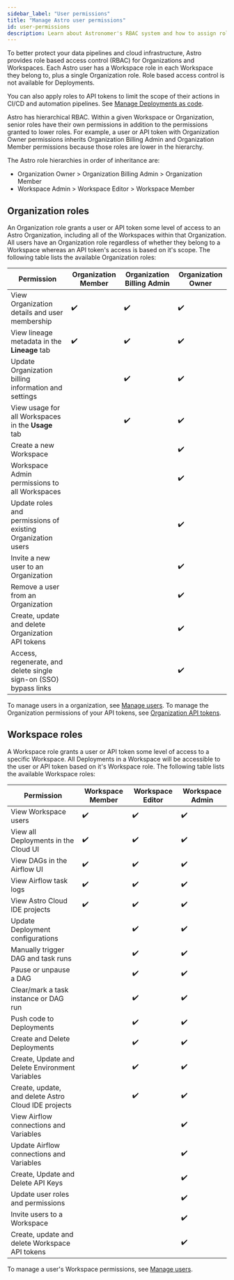```yaml
---
sidebar_label: "User permissions"
title: "Manage Astro user permissions"
id: user-permissions
description: Learn about Astronomer's RBAC system and how to assign roles to users.
---
```


To better protect your data pipelines and cloud infrastructure, Astro provides role based access control (RBAC) for Organizations and Workspaces. Each Astro user has a Workspace role in each Workspace they belong to, plus a single Organization role. Role based access control is not available for Deployments.

You can also apply roles to API tokens to limit the scope of their actions in CI/CD and automation pipelines. See [Manage Deployments as code](manage-deployments-as-code.md).

Astro has hierarchical RBAC. Within a given Workspace or Organization, senior roles have their own permissions in addition to the permissions granted to lower roles. For example, a user or API token with Organization Owner permissions inherits Organization Billing Admin and Organization Member permissions because those roles are lower in the hierarchy. 

The Astro role hierarchies in order of inheritance are: 

- Organization Owner > Organization Billing Admin > Organization Member 
- Workspace Admin > Workspace Editor > Workspace Member


## Organization roles

An Organization role grants a user or API token some level of access to an Astro Organization, including all of the Workspaces within that Organization. All users have an Organization role regardless of whether they belong to a Workspace whereas an API token's access is based on it's scope. The following table lists the available Organization roles:

| Permission                                                       | **Organization Member** | **Organization Billing Admin** | **Organization Owner** |
| ---------------------------------------------------------------- | ----------------------- | ------------------------------ | ---------------------- |
| View Organization details and user membership                    | ✔️                       | ✔️                              | ✔️                      |
| View lineage metadata in the **Lineage** tab                     | ✔️                       | ✔️                              | ✔️                      |
| Update Organization billing information and settings             |                         | ✔️                              | ✔️                      |
| View usage for all Workspaces in the **Usage** tab               |                         | ✔️                              | ✔️                      |
| Create a new Workspace                                           |                         |                                | ✔️                      |
| Workspace Admin permissions to all Workspaces                    |                         |                                | ✔️                      |
| Update roles and permissions of existing Organization users      |                         |                                | ✔️                      |
| Invite a new user to an Organization                             |                         |                                | ✔️                      |
| Remove a user from an Organization                               |                         |                                | ✔️                      |
| Create, update and delete Organization API tokens                                   |                         |                                | ✔️                      |
| Access, regenerate, and delete single sign-on (SSO) bypass links |                         |                                | ✔️                      |

To manage users in a organization, see [Manage users](add-user.md). To manage the Organization permissions of your API tokens, see [Organization API tokens](organization-api-tokens.md).

## Workspace roles

A Workspace role grants a user or API token some level of access to a specific Workspace. All Deployments in a Workspace will be accessible to the user or API token based on it's Workspace role. The following table lists the available Workspace roles:

| Permission                                          | **Workspace Member** | **Workspace Editor** | **Workspace Admin** |
| --------------------------------------------------- | -------------------- | -------------------- | ------------------- |
| View Workspace users                                | ✔️                    | ✔️                    | ✔️                   |
| View all Deployments in the Cloud UI                | ✔️                    | ✔️                    | ✔️                   |
| View DAGs in the Airflow UI                         | ✔️                    | ✔️                    | ✔️                   |
| View Airflow task logs                              | ✔️                    | ✔️                    | ✔️                   |
| View Astro Cloud IDE projects                       | ✔️                    | ✔️                    | ✔️                   |
| Update Deployment configurations                    |                      | ✔️                    | ✔️                   |
| Manually trigger DAG and task runs                  |                      | ✔️                    | ✔️                   |
| Pause or unpause a DAG                              |                      | ✔️                    | ✔️                   |
| Clear/mark a task instance or DAG run               |                      | ✔️                    | ✔️                   |
| Push code to Deployments                            |                      | ✔️                    | ✔️                   |
| Create and Delete Deployments                       |                      | ✔️                    | ✔️                   |
| Create, Update and Delete Environment Variables     |                      | ✔️                    | ✔️                   |
| Create, update, and delete Astro Cloud IDE projects |                      | ✔️                    | ✔️                   |
| View Airflow connections and Variables              |                      |                      | ✔️                   |
| Update Airflow connections and Variables            |                      |                      | ✔️                   |
| Create, Update and Delete API Keys                  |                      |                      | ✔️                   |
| Update user roles and permissions                   |                      |                      | ✔️                   |
| Invite users to a Workspace                         |                      |                      | ✔️                   |
| Create, update and delete Workspace API tokens                         |                      |                      | ✔️                   |

To manage a user's Workspace permissions, see [Manage users](add-user.md#add-a-user-to-a-workspace).

